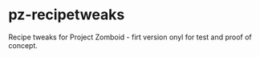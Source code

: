 # pz-recipetweaks
Recipe tweaks for Project Zomboid - firt version onyl for test and proof of concept.
